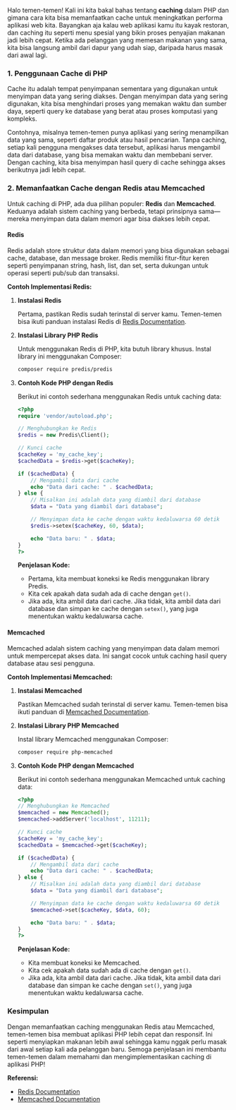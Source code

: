 Halo temen-temen! Kali ini kita bakal bahas tentang **caching** dalam PHP dan gimana cara kita bisa memanfaatkan cache untuk meningkatkan performa aplikasi web kita. Bayangkan aja kalau web aplikasi kamu itu kayak restoran, dan caching itu seperti menu spesial yang bikin proses penyajian makanan jadi lebih cepat. Ketika ada pelanggan yang memesan makanan yang sama, kita bisa langsung ambil dari dapur yang udah siap, daripada harus masak dari awal lagi.

### 1. Penggunaan Cache di PHP

Cache itu adalah tempat penyimpanan sementara yang digunakan untuk menyimpan data yang sering diakses. Dengan menyimpan data yang sering digunakan, kita bisa menghindari proses yang memakan waktu dan sumber daya, seperti query ke database yang berat atau proses komputasi yang kompleks.

Contohnya, misalnya temen-temen punya aplikasi yang sering menampilkan data yang sama, seperti daftar produk atau hasil pencarian. Tanpa caching, setiap kali pengguna mengakses data tersebut, aplikasi harus mengambil data dari database, yang bisa memakan waktu dan membebani server. Dengan caching, kita bisa menyimpan hasil query di cache sehingga akses berikutnya jadi lebih cepat.

### 2. Memanfaatkan Cache dengan Redis atau Memcached

Untuk caching di PHP, ada dua pilihan populer: **Redis** dan **Memcached**. Keduanya adalah sistem caching yang berbeda, tetapi prinsipnya sama—mereka menyimpan data dalam memori agar bisa diakses lebih cepat.

#### Redis

Redis adalah store struktur data dalam memori yang bisa digunakan sebagai cache, database, dan message broker. Redis memiliki fitur-fitur keren seperti penyimpanan string, hash, list, dan set, serta dukungan untuk operasi seperti pub/sub dan transaksi.

**Contoh Implementasi Redis:**

1. **Instalasi Redis**

   Pertama, pastikan Redis sudah terinstal di server kamu. Temen-temen bisa ikuti panduan instalasi Redis di [Redis Documentation](https://redis.io/download).

2. **Instalasi Library PHP Redis**

   Untuk menggunakan Redis di PHP, kita butuh library khusus. Instal library ini menggunakan Composer:

   ```bash
   composer require predis/predis
   ```

3. **Contoh Kode PHP dengan Redis**

   Berikut ini contoh sederhana menggunakan Redis untuk caching data:

   ```php
   <?php
   require 'vendor/autoload.php';

   // Menghubungkan ke Redis
   $redis = new Predis\Client();

   // Kunci cache
   $cacheKey = 'my_cache_key';
   $cachedData = $redis->get($cacheKey);

   if ($cachedData) {
       // Mengambil data dari cache
       echo "Data dari cache: " . $cachedData;
   } else {
       // Misalkan ini adalah data yang diambil dari database
       $data = "Data yang diambil dari database";

       // Menyimpan data ke cache dengan waktu kedaluwarsa 60 detik
       $redis->setex($cacheKey, 60, $data);

       echo "Data baru: " . $data;
   }
   ?>
   ```

   **Penjelasan Kode:**
   - Pertama, kita membuat koneksi ke Redis menggunakan library Predis.
   - Kita cek apakah data sudah ada di cache dengan `get()`.
   - Jika ada, kita ambil data dari cache. Jika tidak, kita ambil data dari database dan simpan ke cache dengan `setex()`, yang juga menentukan waktu kedaluwarsa cache.

#### Memcached

Memcached adalah sistem caching yang menyimpan data dalam memori untuk mempercepat akses data. Ini sangat cocok untuk caching hasil query database atau sesi pengguna.

**Contoh Implementasi Memcached:**

1. **Instalasi Memcached**

   Pastikan Memcached sudah terinstal di server kamu. Temen-temen bisa ikuti panduan di [Memcached Documentation](https://memcached.org/downloads).

2. **Instalasi Library PHP Memcached**

   Instal library Memcached menggunakan Composer:

   ```bash
   composer require php-memcached
   ```

3. **Contoh Kode PHP dengan Memcached**

   Berikut ini contoh sederhana menggunakan Memcached untuk caching data:

   ```php
   <?php
   // Menghubungkan ke Memcached
   $memcached = new Memcached();
   $memcached->addServer('localhost', 11211);

   // Kunci cache
   $cacheKey = 'my_cache_key';
   $cachedData = $memcached->get($cacheKey);

   if ($cachedData) {
       // Mengambil data dari cache
       echo "Data dari cache: " . $cachedData;
   } else {
       // Misalkan ini adalah data yang diambil dari database
       $data = "Data yang diambil dari database";

       // Menyimpan data ke cache dengan waktu kedaluwarsa 60 detik
       $memcached->set($cacheKey, $data, 60);

       echo "Data baru: " . $data;
   }
   ?>
   ```

   **Penjelasan Kode:**
   - Kita membuat koneksi ke Memcached.
   - Kita cek apakah data sudah ada di cache dengan `get()`.
   - Jika ada, kita ambil data dari cache. Jika tidak, kita ambil data dari database dan simpan ke cache dengan `set()`, yang juga menentukan waktu kedaluwarsa cache.

### Kesimpulan

Dengan memanfaatkan caching menggunakan Redis atau Memcached, temen-temen bisa membuat aplikasi PHP lebih cepat dan responsif. Ini seperti menyiapkan makanan lebih awal sehingga kamu nggak perlu masak dari awal setiap kali ada pelanggan baru. Semoga penjelasan ini membantu temen-temen dalam memahami dan mengimplementasikan caching di aplikasi PHP!

**Referensi:**
- [Redis Documentation](https://redis.io/documentation)
- [Memcached Documentation](https://memcached.org/)

